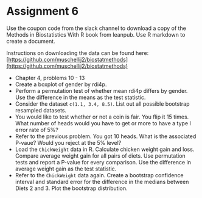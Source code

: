 # Assignment 6

Use the coupon code from the slack channel to download a copy of the Methods in Biostatistics With R book from leanpub. Use R markdown to create a document.

Instructions on downloading the data can be found here: 
[https://github.com/muschellij2/biostatmethods](https://github.com/muschellij2/biostatmethods)

* Chapter 4, problems 10 - 13
* Create a boxplot of gender by rdi4p. 
* Perform a permutation test of whether mean rdi4p differs by gender. Use the difference in the means as the test statistic.
* Consider the dataset `c(1.1, 3.4, 8.5)`. List out all possible bootstrap resampled datasets.
* You would like to test whether or not a coin is fair. You flip it 15 times. What number of heads would you have to get or more to have a type I error rate of 5%?
* Refer to the previous problem. You got 10 heads. What is the associated P-vaue? Would you reject at the 5% level?
* Load the `ChickWeight` data in R. Calculate chicken weight gain and loss. Compare average weight gain for all pairs of diets. Use permutation tests and report a P-value for every comparison. Use the difference in average weight gain as the test statistic.
* Refer to the `ChickWeight` data again. Create a bootstrap confidence interval and standard error for the difference in the medians between Diets 2 and 3. Plot the bootstrap distribution.



